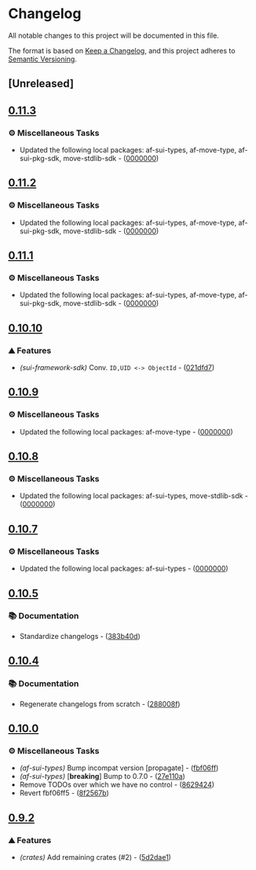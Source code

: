 # Changelog

All notable changes to this project will be documented in this file.

The format is based on [Keep a Changelog](https://keepachangelog.com/en/1.0.0/),
and this project adheres to [Semantic Versioning](https://semver.org/spec/v2.0.0.html).


## [Unreleased]

## [0.11.3](https://github.com/AftermathFinance/aftermath-sdk-rust/compare/sui-framework-sdk-v0.11.2...sui-framework-sdk-v0.11.3)

### ⚙️ Miscellaneous Tasks

- Updated the following local packages: af-sui-types, af-move-type, af-sui-pkg-sdk, move-stdlib-sdk - ([0000000](https://github.com/AftermathFinance/aftermath-sdk-rust/commit/0000000))


## [0.11.2](https://github.com/AftermathFinance/aftermath-sdk-rust/compare/sui-framework-sdk-v0.11.1...sui-framework-sdk-v0.11.2)

### ⚙️ Miscellaneous Tasks

- Updated the following local packages: af-sui-types, af-move-type, af-sui-pkg-sdk, move-stdlib-sdk - ([0000000](https://github.com/AftermathFinance/aftermath-sdk-rust/commit/0000000))


## [0.11.1](https://github.com/AftermathFinance/aftermath-sdk-rust/compare/sui-framework-sdk-v0.11.0...sui-framework-sdk-v0.11.1)

### ⚙️ Miscellaneous Tasks

- Updated the following local packages: af-sui-types, af-move-type, af-sui-pkg-sdk, move-stdlib-sdk - ([0000000](https://github.com/AftermathFinance/aftermath-sdk-rust/commit/0000000))


## [0.10.10](https://github.com/AftermathFinance/aftermath-sdk-rust/compare/sui-framework-sdk-v0.10.9...sui-framework-sdk-v0.10.10)

### ⛰️ Features

- *(sui-framework-sdk)* Conv. `ID,UID <-> ObjectId` - ([021dfd7](https://github.com/AftermathFinance/aftermath-sdk-rust/commit/021dfd7182e75cb84dd74cc3bde255cecb260978))


## [0.10.9](https://github.com/AftermathFinance/aftermath-sdk-rust/compare/sui-framework-sdk-v0.10.8...sui-framework-sdk-v0.10.9)

### ⚙️ Miscellaneous Tasks

- Updated the following local packages: af-move-type - ([0000000](https://github.com/AftermathFinance/aftermath-sdk-rust/commit/0000000))


## [0.10.8](https://github.com/AftermathFinance/aftermath-sdk-rust/compare/sui-framework-sdk-v0.10.7...sui-framework-sdk-v0.10.8)

### ⚙️ Miscellaneous Tasks

- Updated the following local packages: af-sui-types, move-stdlib-sdk - ([0000000](https://github.com/AftermathFinance/aftermath-sdk-rust/commit/0000000))


## [0.10.7](https://github.com/AftermathFinance/aftermath-sdk-rust/compare/sui-framework-sdk-v0.10.6...sui-framework-sdk-v0.10.7)

### ⚙️ Miscellaneous Tasks

- Updated the following local packages: af-sui-types - ([0000000](https://github.com/AftermathFinance/aftermath-sdk-rust/commit/0000000))


## [0.10.5](https://github.com/AftermathFinance/aftermath-sdk-rust/compare/sui-framework-sdk-v0.10.4...sui-framework-sdk-v0.10.5)

### 📚 Documentation

- Standardize changelogs - ([383b40d](https://github.com/AftermathFinance/aftermath-sdk-rust/commit/383b40d75c38f637aafe06438673f71e1c57d432))


## [0.10.4](https://github.com/AftermathFinance/aftermath-sdk-rust/compare/sui-framework-sdk-v0.10.3...sui-framework-sdk-v0.10.4)

### 📚 Documentation

- Regenerate changelogs from scratch - ([288008f](https://github.com/AftermathFinance/aftermath-sdk-rust/commit/288008f5b60193ea34b765d8ad605cf4f25207e9))

## [0.10.0](https://github.com/AftermathFinance/aftermath-sdk-rust/compare/sui-framework-sdk-v0.9.2...sui-framework-sdk-v0.10.0)

### ⚙️ Miscellaneous Tasks

- *(af-sui-types)* Bump incompat version [propagate] - ([fbf06ff](https://github.com/AftermathFinance/aftermath-sdk-rust/commit/fbf06ff5b383d73297a7595b6a4ca7300bdbfbd2))
- *(af-sui-types)* [**breaking**] Bump to 0.7.0 - ([27e110a](https://github.com/AftermathFinance/aftermath-sdk-rust/commit/27e110a9455d4a1b9c4d9c1a9e4e0c85728a1e96))
- Remove TODOs over which we have no control - ([8629424](https://github.com/AftermathFinance/aftermath-sdk-rust/commit/8629424525f2fdba504740c1cce728a48d8959dc))
- Revert fbf06ff5 - ([8f2567b](https://github.com/AftermathFinance/aftermath-sdk-rust/commit/8f2567b6efd2924092cb5a5a382a5cabeaf7fafd))

## [0.9.2](https://github.com/AftermathFinance/aftermath-sdk-rust/compare/sui-framework-sdk-v0.9.0...sui-framework-sdk-v0.9.2)

### ⛰️ Features

- *(crates)* Add remaining crates (#2) - ([5d2dae1](https://github.com/AftermathFinance/aftermath-sdk-rust/commit/5d2dae1392de8ed6a5af63a0e559bd3416112b35))

<!-- generated by git-cliff -->

